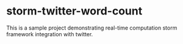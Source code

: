 storm-twitter-word-count
========================

This is a sample project demonstrating real-time computation storm framework integration with twitter.
